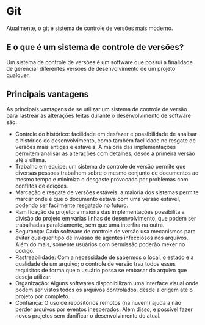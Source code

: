 # Git

Atualmente, o git é sistema de controle de versões mais moderno.

## E o que é um sistema de controle de versões?

Um sistema de controle de versões é um software que possui a finalidade de gerenciar diferentes versões de desenvolvimento de um projeto qualquer.

## Principais vantagens

As principais vantagens de se utilizar um sistema de controle de versão para rastrear as alterações feitas durante o desenvolvimento de software são:

- Controle do histórico: facilidade em desfazer e possibilidade de analisar o histórico do desenvolvimento, como também facilidade no resgate de versões mais antigas e estáveis. A maioria das implementações permitem analisar as alterações com detalhes, desde a primeira versão até a última.
- Trabalho em equipe: um sistema de controle de versão permite que diversas pessoas trabalhem sobre o mesmo conjunto de documentos ao mesmo tempo e minimiza o desgaste provocado por problemas com conflitos de edições.
- Marcação e resgate de versões estáveis: a maioria dos sistemas permite marcar onde é que o documento estava com uma versão estável, podendo ser facilmente resgatado no futuro.
- Ramificação de projeto: a maioria das implementações possibilita a divisão do projeto em várias linhas de desenvolvimento, que podem ser trabalhadas paralelamente, sem que uma interfira na outra.
- Segurança: Cada software de controle de versão usa mecanismos para evitar qualquer tipo de invasão de agentes infecciosos nos arquivos. Além do mais, somente usuários com permissão poderão mexer no código.
- Rastreabilidade: Com a necessidade de sabermos o local, o estado e a qualidade de um arquivo; o controle de versão traz todos esses requisitos de forma que o usuário possa se embasar do arquivo que deseja utilizar.
- Organização: Alguns softwares disponibilizam uma interface visual onde podem ser vistos todos os arquivos controlados, desde a origem até o projeto por completo.
- Confiança: O uso de repositórios remotos (na nuvem) ajuda a não perder arquivos por eventos inesperados. Além disso, e possível fazer novos projetos sem danificar o desenvolvimento do atual.
